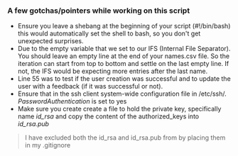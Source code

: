 ### A few gotchas/pointers while working on this script

- Ensure you leave a shebang at the beginning of your script (#!/bin/bash) this would automatically set the shell to bash, so you don't get unexpected surprises.
- Due to the empty variable that we set to our IFS (Internal File Separator). You should leave an empty line at the end of your names.csv file. So the iteration can start from top to bottom and settle on the last empty line. If not, the IFS would be expecting more entries after the last name.
- Line 55 was to test if the user creation was successful and to update the user with a feedback (if it was successful or not).
- Ensure that in the ssh client system-wide configuration file in /etc/ssh/. *PasswordAuthentication* is set to yes
- Make sure you create create a file to hold the private key, specifically name *id_rsa* and copy the content of the authorized_keys into *id_rsa.pub*

>I have excluded both the id_rsa and id_rsa.pub from by placing them in my .gitignore
